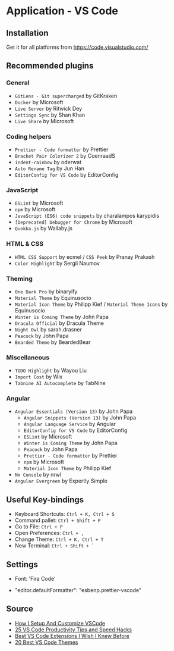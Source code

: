 # Application - VS Code

## Installation

Get it for all platforms from https://code.visualstudio.com/

## Recommended plugins

### General

- `GitLens - Git supercharged` by GitKraken
- `Docker` by Microsoft
- `Live Server` by Ritwick Dey
- `Settings Sync` by Shan Khan
- `Live Share` by Microsoft

### Coding helpers

- `Prettier - Code formatter` by Prettier
- `Bracket Pair Colorizer 2` by CoenraadS
- `indent-rainbow` by oderwat
- `Auto Rename Tag` by Jun Han
- `EditorConfig for VS Code` by EditorConfig

### JavaScript

- `ESLint` by Microsoft
- `npm` by Microsoft
- `JavaScript (ES6) code snippets` by charalampos karypidis
- `[Deprecated] Debugger for Chrome` by Microsoft
- `Quokka.js` by Wallaby.js

### HTML & CSS

- `HTML CSS Support` by ecmel / `CSS Peek` by Pranay Prakash
- `Color Highlight` by Sergii Naumov

### Theming

- `One Dark Pro` by binaryify
- `Material Theme` by Equinusocio
- `Material Icon Theme` by Philipp Kief / `Material Theme Icons` by Equinusocio 
- `Winter is Coming Theme` by John Papa
- `Dracula Official` by Dracula Theme
- `Night Owl` by sarah.drasner
- `Peacock` by John Papa
- `Bearded Theme` by BeardedBear

### Miscellaneous

- `TODO Highlight` by Wayou Liu
- `Import Cost` by Wix
- `Tabnine AI Autocomplete` by TabNine

### Angular

- `Angular Essentials (Version 13)` by John Papa
  - `Angular Snippets (Version 13)` by John Papa
  - `Angular Language Service` by Angular
  - `EditorConfig for VS Code` by EditorConfig
  - `ESLint` by Microsoft
  - `Winter is Coming Theme` by John Papa
  - `Peacock` by John Papa
  - `Prettier - Code formatter` by Prettier
  - `npm` by Microsoft
  - `Material Icon Theme` by Philipp Kief
- `Nx Console` by nrwl
- `Angular Evergreen` by Expertly Simple

## Useful Key-bindings

- Keyboard Shortcuts: `Ctrl + K, Ctrl + S`
- Command pallet: `Ctrl + Shift + P`
- Go to File: `Ctrl + P`
- Open Preferences: `Ctrl + , `
- Change Theme: `Ctrl + K, Ctrl + T`
- New Terminal: ``Ctrl + Shift + ` ``

## Settings

- Font: 'Fira Code'

- "editor.defaultFormatter": "esbenp.prettier-vscode"

## Source

- [How I Setup And Customize VSCode](https://www.youtube.com/watch?v=VknMxAIbJj4)
- [25 VS Code Productivity Tips and Speed Hacks](https://www.youtube.com/watch?v=ifTF3ags0XI)
- [Best VS Code Extensions I Wish I Knew Before](https://www.youtube.com/watch?v=ZqW8JT1gt4U)
- [20 Best VS Code Themes](https://www.youtube.com/watch?v=gFGCt7sAvLA)
